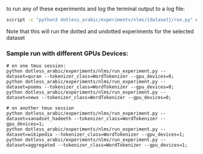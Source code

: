 to run any of these experiments and log the terminal output to a log file:

```bash
sccript -c "python3 dotless_arabic/experiments/nlms/{dataset}/run.py" dotless_arabic/experiments/nlms/{dataset}/run.log
```

Note that this will run the dotted and undotted experiments for the selected dataset

### Sample run with different GPUs Devices:

```
# on one tmux session:
python dotless_arabic/experiments/nlms/run_experiment.py --dataset=quran --tokenizer_class=WordTokenizer --gpu_devices=0;
python dotless_arabic/experiments/nlms/run_experiment.py --dataset=poems --tokenizer_class=WordTokenizer --gpu_devices=0;
python dotless_arabic/experiments/nlms/run_experiment.py --dataset=news --tokenizer_class=WordTokenizer --gpu_devices=0;

# on another tmux session
python dotless_arabic/experiments/nlms/run_experiment.py --dataset=sanadset_hadeeth --tokenizer_class=WordTokenizer --gpu_devices=1;
python dotless_arabic/experiments/nlms/run_experiment.py --dataset=wikipedia --tokenizer_class=WordTokenizer --gpu_devices=1;
python dotless_arabic/experiments/nlms/run_experiment.py --dataset=aggregated --tokenizer_class=WordTokenizer --gpu_devices=1;
```